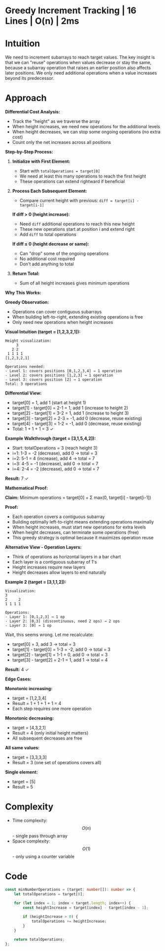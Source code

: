 # Greedy Increment Tracking | 16 Lines | O(n) | 2ms

# Intuition
We need to increment subarrays to reach target values. The key insight is that we can "reuse" operations when values decrease or stay the same, because a subarray operation that raises an earlier position also affects later positions. We only need additional operations when a value increases beyond its predecessor.

# Approach
**Differential Cost Analysis:**
- Track the "height" as we traverse the array
- When height increases, we need new operations for the additional levels
- When height decreases, we can stop some ongoing operations (no extra cost)
- Count only the net increases across all positions

**Step-by-Step Process:**

1. **Initialize with First Element:**
   - Start with `totalOperations = target[0]`
   - We need at least this many operations to reach the first height
   - These operations can extend rightward if beneficial

2. **Process Each Subsequent Element:**
   - Compare current height with previous: `diff = target[i] - target[i-1]`
   
   **If diff > 0 (height increase):**
   - Need `diff` additional operations to reach this new height
   - These new operations start at position i and extend right
   - Add `diff` to total operations
   
   **If diff ≤ 0 (height decrease or same):**
   - Can "drop" some of the ongoing operations
   - No additional cost required
   - Don't add anything to total

3. **Return Total:**
   - Sum of all height increases gives minimum operations

**Why This Works:**

**Greedy Observation:**
- Operations can cover contiguous subarrays
- When building left-to-right, extending existing operations is free
- Only need new operations when height increases

**Visual Intuition (target = [1,2,3,2,1]):**
```
Height visualization:
     3
   2 2
 1 1 1 1
[1,2,3,2,1]

Operations needed:
- Level 1: covers positions [0,1,2,3,4] → 1 operation
- Level 2: covers positions [1,2,3] → 1 operation  
- Level 3: covers position [2] → 1 operation
Total: 3 operations
```

**Differential View:**
- target[0] = 1, add 1 (start at height 1)
- target[1] - target[0] = 2-1 = 1, add 1 (increase to height 2)
- target[2] - target[1] = 3-2 = 1, add 1 (increase to height 3)
- target[3] - target[2] = 2-3 = -1, add 0 (decrease, reuse existing)
- target[4] - target[3] = 1-2 = -1, add 0 (decrease, reuse existing)
- Total: 1 + 1 + 1 = 3 ✓

**Example Walkthrough (target = [3,1,5,4,2]):**

- Start: totalOperations = 3 (reach height 3)
- i=1: 1-3 = -2 (decrease), add 0 → total = 3
- i=2: 5-1 = 4 (increase), add 4 → total = 7
- i=3: 4-5 = -1 (decrease), add 0 → total = 7
- i=4: 2-4 = -2 (decrease), add 0 → total = 7

**Result:** 7 ✓

**Mathematical Proof:**

**Claim:** Minimum operations = target[0] + Σ max(0, target[i] - target[i-1])

**Proof:**
- Each operation covers a contiguous subarray
- Building optimally left-to-right means extending operations maximally
- When height increases, must start new operations for extra levels
- When height decreases, can terminate some operations (free)
- This greedy strategy is optimal because it maximizes operation reuse

**Alternative View - Operation Layers:**
- Think of operations as horizontal layers in a bar chart
- Each layer is a contiguous subarray of 1's
- Height increases require new layers
- Height decreases allow layers to end naturally

**Example 2 (target = [3,1,1,2]):**
```
Visualization:
3
2     2
1 1 1 1

Operations:
- Layer 1: [0,1,2,3] → 1 op
- Layer 2: [0,3] (discontinuous, need 2 ops) → 2 ops
- Layer 3: [0] → 1 op
```

Wait, this seems wrong. Let me recalculate:
- target[0] = 3, add 3 → total = 3
- target[1] - target[0] = 1-3 = -2, add 0 → total = 3
- target[2] - target[1] = 1-1 = 0, add 0 → total = 3
- target[3] - target[2] = 2-1 = 1, add 1 → total = 4

**Result:** 4 ✓

**Edge Cases:**

**Monotonic increasing:**
- target = [1,2,3,4]
- Result = 1 + 1 + 1 + 1 = 4
- Each step requires one more operation

**Monotonic decreasing:**
- target = [4,3,2,1]
- Result = 4 (only initial height matters)
- All subsequent decreases are free

**All same values:**
- target = [3,3,3,3]
- Result = 3 (one set of operations covers all)

**Single element:**
- target = [5]
- Result = 5

# Complexity
- Time complexity: $$O(n)$$ - single pass through array
- Space complexity: $$O(1)$$ - only using a counter variable

# Code
```typescript
const minNumberOperations = (target: number[]): number => {
    let totalOperations = target[0];

    for (let index = 1; index < target.length; index++) {
        const heightIncrease = target[index] - target[index - 1];
        
        if (heightIncrease > 0) {
            totalOperations += heightIncrease;
        }
    }

    return totalOperations;
};
```
